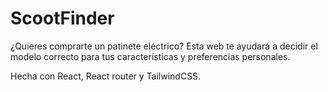 # ScootFinder

¿Quieres comprarte un patinete eléctrico? Esta web te ayudará a decidir el modelo correcto para tus características y preferencias personales.

Hecha con React, React router y TailwindCSS.